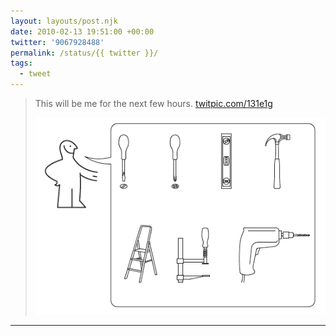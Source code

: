 ```yaml
---
layout: layouts/post.njk
date: 2010-02-13 19:51:00 +00:00
twitter: '9067928488'
permalink: /status/{{ twitter }}/
tags: 
  - tweet
---
```


> This will be me for the next few hours. [twitpic.com/131e1g](http://twitpic.com/131e1g)
> 
> ![IKEA instruction guy with tools](/img/65569876.png)

---
